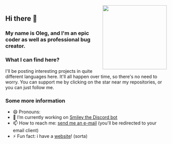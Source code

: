 <img align="right" src="https://cdn.discordapp.com/avatars/807335505959190530/5aff3bfec2584616f319a66c57273dfb.png?size=2048" height="200" width="200">

## Hi there 👋
### My name is Oleg, and I'm an epic coder as well as professional bug creator.

### What I can find here?
I'll be posting interesting projects in quite different languages here. It'll all happen over time, so there's no need to worry. You can support me by clicking on the star near my repositories, or you can just follow me.  

### Some more information
- 😄 Pronouns: 
- 🔭 I’m currently working on [Smiley the Discord bot](https://github.com/Tegnio6882/smiley)
- 📫 How to reach me: [send me an e-mail](mailto:olegbubble@gmail.com) (you'll be redirected to your email client)
- ⚡ Fun fact: i have a [website](https://tegnio.carrd.co/)! (sorta)

<!--
**Tegnio/Tegnio** is a ✨ _special_ ✨ repository because its `README.md` (this file) appears on your GitHub profile.

Here are some ideas to get you started:

- 👯 I’m looking to collaborate on ...
- 🌱 I’m currently learning ...
- 🤔 I’m looking for help with ...
- 💬 Ask me about ...
- ⚡ Fun fact: ...
-->
